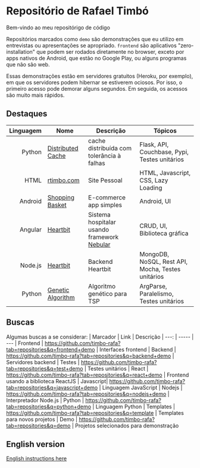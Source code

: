 # Repositório de Rafael Timbó

Bem-vindo ao meu repositórigo de código

Repositórios marcados como `demo` são demonstrações que eu utilizo em entrevistas ou apresentações se apropriado.
`frontend` são aplicativos "zero-installation" que podem ser rodados diretamente no browser, exceto por apps nativos de Android, que estão no Google Play, ou alguns programas que não são web.

Essas demonstrações estão em servidores gratuitos (Heroku, por exemplo), em que os servidores podem hibernar se estiverem ociosos. Por isso, o primeiro acesso pode demorar alguns segundos. Em seguida, os acessos são muito mais rápidos.

## Destaques

| Linguagem | Nome | Descrição | Tópicos
| ---:   | --- | --- | ---
| Python | [Distributed Cache](https://github.com/timbo-rafa/geo-cache) | cache distribuída com tolerância à falhas | Flask, API, Couchbase, Pypi, Testes unitários
| HTML   | [rtimbo.com](https://rtimbo.com) | Site Pessoal | HTML, Javascript, CSS, Lazy Loading
| Android| [Shopping Basket](https://github.com/timbo-rafa/android-shoppingbasket) | E-commerce app simples | Android, UI
| Angular| [Heartbit](https://heartbit.rtimbo.com/) | Sistema hospitalar usando framework [Nebular](https://akveo.github.io/nebular/) | CRUD, UI, Biblioteca gráfica
| Node.js| [Heartbit](https://github.com/timbo-rafa/heartbit-backend) | Backend Heartbit | MongoDB, NoSQL, Rest API, Mocha, Testes unitários
| Python | [Genetic Algorithm](https://github.com/timbo-rafa/genetic-algorithm) | Algoritmo genético para TSP | ArgParse, Paralelismo, Testes unitários

## Buscas

Algumas buscas a se considerar:
| Marcador   |  Link                                                              | Descrição
| ---:       | -----                                                              | ---
| Frontend  |  https://github.com/timbo-rafa?tab=repositories&q=frontend+demo    | Interfaces frontend
| Backend   |  https://github.com/timbo-rafa?tab=repositories&q=backend+demo     | Servidores backend
| Testes    |  https://github.com/timbo-rafa?tab=repositories&q=test+demo        | Testes unitários
| React     |  https://github.com/timbo-rafa?tab=repositories&q=react+demo       | Frontend usando a biblioteca ReactJS
| Javascript|  https://github.com/timbo-rafa?tab=repositories&q=javascript+demo  | Linguagem JavaScript
| Nodejs    |  https://github.com/timbo-rafa?tab=repositories&q=nodejs+demo      | Interpretador Node.js
| Python    |  https://github.com/timbo-rafa?tab=repositories&q=python+demo      | Linguagem Python
| Templates |  https://github.com/timbo-rafa?tab=repositories&q=template         | Templates para novos projetos
| Demo      |  https://github.com/timbo-rafa?tab=repositories&q=demo             | Projetos selecionados para demonstração

## English version

[English instructions here](https://github.com/timbo-rafa/readme/blob/master/README.md)